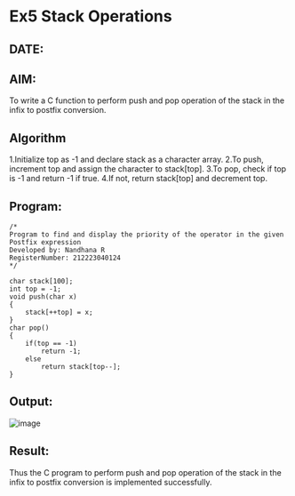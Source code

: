# Ex5 Stack Operations
## DATE:
## AIM:
To write a C function to perform push and pop operation of the stack in the infix to postfix conversion.

## Algorithm
1.Initialize top as -1 and declare stack as a character array.
2.To push, increment top and assign the character to stack[top].
3.To pop, check if top is -1 and return -1 if true.
4.If not, return stack[top] and decrement top.

## Program:
```
/*
Program to find and display the priority of the operator in the given Postfix expression
Developed by: Nandhana R
RegisterNumber: 212223040124 
*/

char stack[100]; 
int top = -1; 
void push(char x) 
{ 
    stack[++top] = x; 
} 
char pop() 
{ 
    if(top == -1) 
        return -1; 
    else 
        return stack[top--]; 
} 
```

## Output:
![image](https://github.com/user-attachments/assets/78ebb635-cb96-4dfd-8bb2-4eb41467aa12)




## Result:
Thus the C program to perform push and pop operation of the stack in the infix to postfix conversion is implemented successfully.
